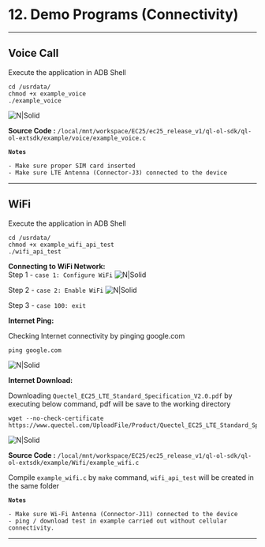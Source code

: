 # 12. Demo Programs (Connectivity)

------------

## Voice Call

Execute the application in ADB Shell

```console
cd /usrdata/
chmod +x example_voice
./example_voice
```

![N|Solid](../pics/EC25/ec25-ex-voice.jpg)

__Source Code :__ `/local/mnt/workspace/EC25/ec25_release_v1/ql-ol-sdk/ql-ol-extsdk/example/voice/example_voice.c`

__`Notes`__
```warning
- Make sure proper SIM card inserted
- Make sure LTE Antenna (Connector-J3) connected to the device
```
------------
## WiFi

Execute the application in ADB Shell

```console
cd /usrdata/
chmod +x example_wifi_api_test
./wifi_api_test
```
__Connecting to WiFi Network:__<br>
Step 1 -  `case 1: Configure WiFi`
![N|Solid](../pics/EC25/ec25-ex-wifi-configure.jpg)

Step 2 -  `case 2: Enable WiFi`
![N|Solid](../pics/EC25/ec25-ex-wifi-enable.jpg)

Step 3 -  `case 100: exit`

__Internet Ping:__  

Checking Internet connectivity by pinging google.com
```console
ping google.com
```
![N|Solid](../pics/EC25/ec25-ex-wifi-ping.jpg)

__Internet Download:__ 

Downloading `Quectel_EC25_LTE_Standard_Specification_V2.0.pdf` by executing below command, pdf will be save to the working directory<br>
```console
wget --no-check-certificate https://www.quectel.com/UploadFile/Product/Quectel_EC25_LTE_Standard_Specification_V2.0.pdf
```
![N|Solid](../pics/EC25/ec25-ex-wifi-dwnld.jpg)

__Source Code :__ `/local/mnt/workspace/EC25/ec25_release_v1/ql-ol-sdk/ql-ol-extsdk/example/Wifi/example_wifi.c`

Compile ``example_wifi.c`` by ``make`` command, ``wifi_api_test`` will be created in the same folder

__`Notes`__
```warning
- Make sure Wi-Fi Antenna (Connector-J11) connected to the device
- ping / download test in example carried out without cellular connectivity.
```
------------